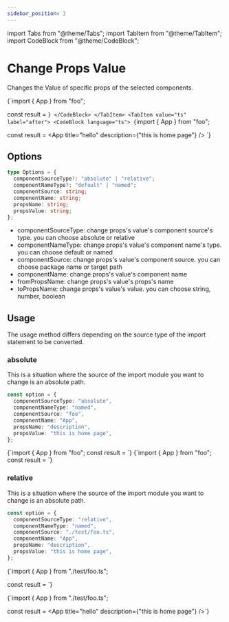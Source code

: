 ```yaml
---
sidebar_position: 3
---
```


import Tabs from "@theme/Tabs";
import TabItem from "@theme/TabItem";
import CodeBlock from "@theme/CodeBlock";

# Change Props Value

Changes the Value of specific props of the selected components.

<Tabs>
  <TabItem value="js" label="before" default>
    <CodeBlock language="ts">
      {`import { App } from "foo";

const result = <App
    title="hello"
    description="this is dashboard page"
  />`}
    </CodeBlock>
  </TabItem>
  <TabItem value="ts" label="after">
    <CodeBlock language="ts">
      {`import { App } from "foo";

const result = <App
title="hello"
description={"this is home page"}
/>
`}
</CodeBlock>
</TabItem>
</Tabs>

## Options

```typescript
type Options = {
  componentSourceType?: "absolute" | "relative";
  componentNameType?: "default" | "named";
  componentSource: string;
  componentName: string;
  propsName: string;
  propsValue: string;
};
```

- componentSourceType: change props's value's component source's type. you can choose absolute or relative
- componentNameType: change props's value's component name's type. you can choose default or named
- componentSource: change props's value's component source. you can choose package name or target path
- componentName: change props's value's component name
- fromPropsName: change props's value's props's name
- toPropsName: change props's value's value. you can choose string, number, boolean

## Usage

The usage method differs depending on the source type of the import statement to be converted.

### absolute

This is a situation where the source of the import module you want to change is an absolute path.

```typescript title="option.ts"
const option = {
  componentSourceType: "absolute",
  componentNameType: "named",
  componentSource: "foo",
  componentName: "App",
  propsName: "description",
  propsValue: "this is home page",
};
```

<Tabs>
  <TabItem value="js" label="before" default>
    <CodeBlock language="ts">
      {`import { App } from "foo";
const result = <App
    title="hello"
    description="this is dashboard page"
  />`}

</CodeBlock>
  </TabItem>
  <TabItem value="ts" label="after">
    <CodeBlock language="ts">
      {`import { App } from "foo";
const result = <App
    title="hello"
    description={"this is home page"}
  />`}

</CodeBlock>
  </TabItem>
</Tabs>

### relative

This is a situation where the source of the import module you want to change is an absolute path.

```typescript title="option.ts"
const option = {
  componentSourceType: "relative",
  componentNameType: "named",
  componentSource: "./test/foo.ts",
  componentName: "App",
  propsName: "description",
  propsValue: "this is home page",
};
```

<Tabs>
  <TabItem value="js" label="before" default>
    <CodeBlock language="ts">
      {`import { App } from "./test/foo.ts";

const result = <App
    title="hello"
    description="this is dashboard page"
  />`}

</CodeBlock>
  </TabItem>
  <TabItem value="ts" label="after">
    <CodeBlock language="ts">
      {`import { App } from "./test/foo.ts";

const result = <App
title="hello"
description={"this is home page"}
/>`}

</CodeBlock>
  </TabItem>
</Tabs>
